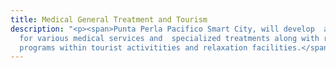 ```yaml
---
title: Medical General Treatment and Tourism
description: "<p><span>Punta Perla Pacifico Smart City, will develop  a Hospital Center
  for various medical services and  specialized treatments along with recuperation
  programs within tourist activitities and relaxation facilities.</span></p>"
---
```


